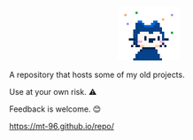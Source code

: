  <div class="well">
		 <center><img src="CydiaIcon.png" alt=""></center>
  

A repository that hosts some of my old projects.

Use at your own risk. ⚠️

Feedback is welcome. 😊

https://mt-96.github.io/repo/

